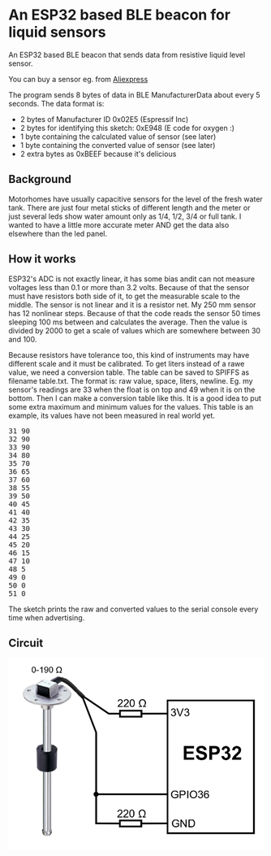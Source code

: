 # An ESP32 based BLE beacon for liquid sensors

An ESP32 based BLE beacon that sends data from resistive liquid level sensor.

You can buy a sensor eg. from 
[Aliexpress](https://www.aliexpress.com/item/4000349189985.html)

The program sends 8 bytes of data in BLE ManufacturerData about every 5 seconds. The data format is:

- 2 bytes of Manufacturer ID 0x02E5 (Espressif Inc)
- 2 bytes for identifying this sketch: 0xE948 (E code for oxygen :)
- 1 byte containing the calculated value of sensor (see later)
- 1 byte containing the converted value of sensor (see later)
- 2 extra bytes as 0xBEEF because it's delicious

## Background

Motorhomes have usually capacitive sensors for the level of the fresh water tank. There are just four
metal sticks of different length and the meter or just several leds show water amount only as 
1/4, 1/2, 3/4 or full tank. I wanted to have a little more accurate meter AND get the data also elsewhere 
than the led panel.

## How it works

ESP32's ADC is not exactly linear, it has some bias andit can not measure voltages less than 0.1 or more 
than 3.2 volts. Because of that the sensor must have resistors both side of it, to get the measurable 
scale to the middle. The sensor is not linear and it is a resistor net. My 250 mm sensor has 12 nonlinear 
steps. Because of that the code reads the sensor 50 times sleeping 100 ms between and calculates the 
average. Then the value is divided by 2000 to get a scale of values which are somewhere between 30 and 
100.

Because resistors have tolerance too, this kind of instruments may have different scale and it 
must be calibrated. To get liters instead of a rawe value, we need a conversion table. The table can
be saved to SPIFFS as filename table.txt. The format is: raw value, space, liters, newline.
Eg. my sensor's readings are 33 when the float is on top and 49 when it is on the bottom. Then
I can make a conversion table like this. It is a good idea to put some extra maximum and minimum values for
the values. This table is an example, its values have not been measured in real world yet.

<pre>
31 90
32 90
33 90
34 80
35 70
36 65
37 60
38 55
39 50
40 45
41 40
42 35
43 30
44 25
45 20
46 15
47 10
48 5
49 0
50 0
51 0
</pre>

The sketch prints the raw and converted values to the serial console every time when advertising.

## Circuit

![circuit](s/esp32_watersensor.png)
